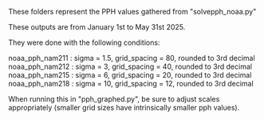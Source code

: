 These folders represent the PPH values gathered from "solvepph_noaa.py"

These outputs are from January 1st to May 31st 2025. 

They were done with the following conditions:

noaa_pph_nam211 : sigma = 1.5, grid_spacing = 80, rounded to 3rd decimal
noaa_pph_nam212 : sigma = 3, grid_spacing = 40, rounded to 3rd decimal
noaa_pph_nam215 : sigma = 6, grid_spacing = 20, rounded to 3rd decimal
noaa_pph_nam218 : sigma = 10, grid_spacing = 12, rounded to 3rd decimal

When running this in "pph_graphed.py", be sure to adjust scales appropriately (smaller grid sizes have intrinsically smaller pph values).


